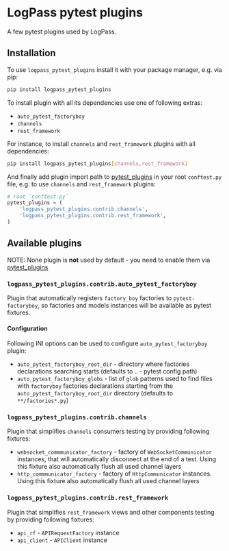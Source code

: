 # LogPass pytest plugins

A few pytest plugins used by LogPass.

## Installation

To use `logpass_pytest_plugins` install it with your package manager,
e.g. via pip:

```bash
pip install logpass_pytest_plugins
```

To install plugin with all its dependencies use one of following extras:

+ `auto_pytest_factoryboy`
+ `channels`
+ `rest_framework`

For instance, to install `channels` and `rest_framework` plugins with all
dependencies:

```bash
pip install logpass_pytest_plugins[channels,rest_framework]
```

And finally add plugin import path to [pytest_plugins][] in your root
`conftest.py` file, e.g. to use `channels` and `rest_framework` plugins:

```python
# root `conftest.py`
pytest_plugins = (
    'logpass_pytest_plugins.contrib.channels',
    'logpass_pytest_plugins.contrib.rest_framework',
)
```

## Available plugins

NOTE: None plugin is **not** used by default - you need to enable them via
[pytest_plugins]

### `logpass_pytest_plugins.contrib.auto_pytest_factoryboy`

Plugin that automatically registers `factory_boy` factories to
`pytest-factoryboy`, so factories and models instances will be available
as pytest fixtures.

#### Configuration

Following INI options can be used to configure `auto_pytest_factoryboy` plugin:

+ `auto_pytest_factoryboy_root_dir` - directory where factories declarations
  searching starts (defaults to `.` - pytest config path)
+ `auto_pytest_factoryboy_globs` - list of `glob` patterns used to find files
  with `factoryboy` factories declarations starting from the
  `auto_pytest_factoryboy_root_dir` directory (defaults to `**/factories*.py`)

### `logpass_pytest_plugins.contrib.channels`

Plugin that simplifies `channels` consumers testing by providing following
fixtures:

+ `websocket_commmunicator_factory` - factory of `WebSocketCommunicator`
  instances, that will automatically disconnect at the end of a test.
  Using this fixture also automatically flush all used channel layers
+ `http_commmunicator_factory` - factory of `HttpCommunicator`
  instances. Using this fixture also automatically flush all used
  channel layers

### `logpass_pytest_plugins.contrib.rest_framework`

Plugin that simplifies `rest_framework` views and other components testing
by providing following fixtures:

+ `api_rf` - `APIRequestFactory` instance
+ `api_client` - `APIClient` instance


[pytest_plugins]: https://docs.pytest.org/en/7.1.x/how-to/plugins.html#requiring-loading-plugins-in-a-test-module-or-conftest-file "`pytest_plugins`"
